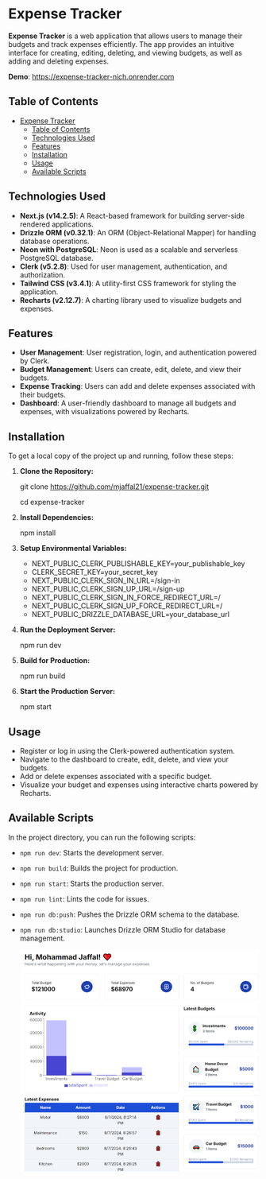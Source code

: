 # Expense Tracker

**Expense Tracker** is a web application that allows users to manage their budgets and track expenses efficiently. The app provides an intuitive interface for creating, editing, deleting, and viewing budgets, as well as adding and deleting expenses.

**Demo**: https://expense-tracker-nich.onrender.com

## Table of Contents

- [Expense Tracker](#expense-tracker)
  - [Table of Contents](#table-of-contents)
  - [Technologies Used](#technologies-used)
  - [Features](#features)
  - [Installation](#installation)
  - [Usage](#usage)
  - [Available Scripts](#available-scripts)

## Technologies Used

- **Next.js (v14.2.5)**: A React-based framework for building server-side rendered applications.
- **Drizzle ORM (v0.32.1)**: An ORM (Object-Relational Mapper) for handling database operations.
- **Neon with PostgreSQL**: Neon is used as a scalable and serverless PostgreSQL database.
- **Clerk (v5.2.8)**: Used for user management, authentication, and authorization.
- **Tailwind CSS (v3.4.1)**: A utility-first CSS framework for styling the application.
- **Recharts (v2.12.7)**: A charting library used to visualize budgets and expenses.

## Features

- **User Management**: User registration, login, and authentication powered by Clerk.
- **Budget Management**: Users can create, edit, delete, and view their budgets.
- **Expense Tracking**: Users can add and delete expenses associated with their budgets.
- **Dashboard**: A user-friendly dashboard to manage all budgets and expenses, with visualizations powered by Recharts.

## Installation

To get a local copy of the project up and running, follow these steps:

1. **Clone the Repository:**

   git clone https://github.com/mjaffal21/expense-tracker.git
   
   cd expense-tracker

3. **Install Dependencies:**

   npm install

4. **Setup Environmental Variables:**

   - NEXT_PUBLIC_CLERK_PUBLISHABLE_KEY=your_publishable_key
   - CLERK_SECRET_KEY=your_secret_key
   - NEXT_PUBLIC_CLERK_SIGN_IN_URL=/sign-in
   - NEXT_PUBLIC_CLERK_SIGN_UP_URL=/sign-up
   - NEXT_PUBLIC_CLERK_SIGN_IN_FORCE_REDIRECT_URL=/
   - NEXT_PUBLIC_CLERK_SIGN_UP_FORCE_REDIRECT_URL=/
   - NEXT_PUBLIC_DRIZZLE_DATABASE_URL=your_database_url

5. **Run the Deployment Server:**

   npm run dev

6. **Build for Production:**

   npm run build

7. **Start the Production Server:**

   npm start

## Usage

- Register or log in using the Clerk-powered authentication system.
- Navigate to the dashboard to create, edit, delete, and view your budgets.
- Add or delete expenses associated with a specific budget.
- Visualize your budget and expenses using interactive charts powered by Recharts.

## Available Scripts

In the project directory, you can run the following scripts:

- `npm run dev`: Starts the development server.
- `npm run build`: Builds the project for production.
- `npm run start`: Starts the production server.
- `npm run lint`: Lints the code for issues.
- `npm run db:push`: Pushes the Drizzle ORM schema to the database.
- `npm run db:studio`: Launches Drizzle ORM Studio for database management.

  ![Expense Tracker Screenshot](./public/dashboard.PNG)
